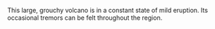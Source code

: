 This large, grouchy volcano is in a constant state of mild eruption. Its occasional tremors can be felt throughout the region.